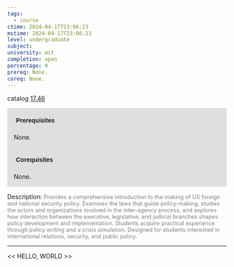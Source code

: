 ```yaml
---
tags:
  - course
ctime: 2024-04-17T23:06:23
mstime: 2024-04-17T23:06:23
level: undergraduate
subject: 
university: mit
completion: open
percentage: 0
prereq: None.
coreq: None.
---
```


catalog [17.46](http://student.mit.edu/catalog/m17b.html#17.46)

<span style="display: block; padding: 15px; background-color: rgb(100, 100, 100, 0.2);"><font id="m_prereq1597_0" style="display: block; font-family: Arial, sans-serif; font-weight: bold; padding: 5px">Prerequisites</font><br><span id="prereq1597_0">None.</span></span>
<span style="display: block; padding: 15px; background-color: rgb(100, 100, 100, 0.2);"><font id="m_coreq1597_0" style="display: block; font-family: Arial, sans-serif; font-weight: bold; padding: 5px">Corequisites</font><br><span id="coreq1597_0">None.</span></span>

<font style="">Description:</font>
<font style="color: grey; font-size: 0.8rem;">Provides a comprehensive introduction to the making of US foreign and national security policy. Examines the laws that guide policy-making, studies the actors and organizations involved in the inter-agency process, and explores how interaction between the executive, legislative, and judicial branches shapes policy development and implementation. Students acquire practical experience through policy writing and a crisis simulation. Designed for students interested in international relations, security, and public policy.</font>



---

<< HELLO, WORLD >>
